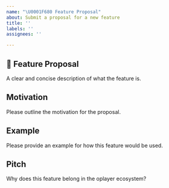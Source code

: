 ```yaml
---
name: "\U0001F680 Feature Proposal"
about: Submit a proposal for a new feature
title: ''
labels: ''
assignees: ''

---
```


## 🚀 Feature Proposal

A clear and concise description of what the feature is.

## Motivation

Please outline the motivation for the proposal.

## Example

Please provide an example for how this feature would be used.

## Pitch

Why does this feature belong in the oplayer ecosystem?
